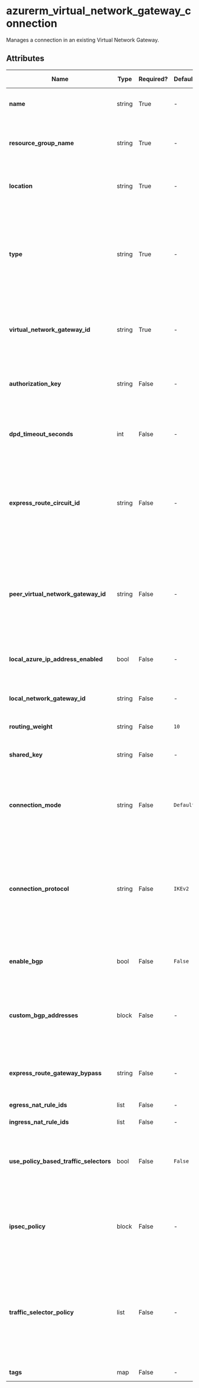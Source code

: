# azurerm_virtual_network_gateway_connection

Manages a connection in an existing Virtual Network Gateway.

## Attributes

| Name | Type | Required? | Default  | possible values | Description |
| ---- | ---- | --------- | -------- | ----------- | ----------- |
| **name** | string | True | -  |  -  | The name of the connection. Changing the name forces a new resource to be created. | 
| **resource_group_name** | string | True | -  |  -  | The name of the resource group in which to create the connection Changing this forces a new resource to be created. | 
| **location** | string | True | -  |  -  | The location/region where the connection is located. Changing this forces a new resource to be created. | 
| **type** | string | True | -  |  `IPsec`, `ExpressRoute`, `Vnet2Vnet`  | The type of connection. Valid options are `IPsec` (Site-to-Site), `ExpressRoute` (ExpressRoute), and `Vnet2Vnet` (VNet-to-VNet). Each connection type requires different mandatory arguments (refer to the examples above). Changing this forces a new resource to be created. | 
| **virtual_network_gateway_id** | string | True | -  |  -  | The ID of the Virtual Network Gateway in which the connection will be created. Changing this forces a new resource to be created. | 
| **authorization_key** | string | False | -  |  -  | The authorization key associated with the Express Route Circuit. This field is required only if the type is an ExpressRoute connection. | 
| **dpd_timeout_seconds** | int | False | -  |  -  | The dead peer detection timeout of this connection in seconds. Changing this forces a new resource to be created. | 
| **express_route_circuit_id** | string | False | -  |  -  | The ID of the Express Route Circuit when creating an ExpressRoute connection (i.e. when `type` is `ExpressRoute`). The Express Route Circuit can be in the same or in a different subscription. Changing this forces a new resource to be created. | 
| **peer_virtual_network_gateway_id** | string | False | -  |  -  | The ID of the peer virtual network gateway when creating a VNet-to-VNet connection (i.e. when `type` is `Vnet2Vnet`). The peer Virtual Network Gateway can be in the same or in a different subscription. Changing this forces a new resource to be created. | 
| **local_azure_ip_address_enabled** | bool | False | -  |  -  | Use private local Azure IP for the connection. Changing this forces a new resource to be created. | 
| **local_network_gateway_id** | string | False | -  |  -  | The ID of the local network gateway when creating Site-to-Site connection (i.e. when `type` is `IPsec`). | 
| **routing_weight** | string | False | `10`  |  -  | The routing weight. Defaults to `10`. | 
| **shared_key** | string | False | -  |  -  | The shared IPSec key. A key could be provided if a Site-to-Site, VNet-to-VNet or ExpressRoute connection is created. | 
| **connection_mode** | string | False | `Default`  |  `Default`, `InitiatorOnly`, `ResponderOnly`  | Connection mode to use. Possible values are `Default`, `InitiatorOnly` and `ResponderOnly`. Defaults to `Default`. Changing this value will force a resource to be created. | 
| **connection_protocol** | string | False | `IKEv2`  |  `IKEv1`, `IKEv2`  | The IKE protocol version to use. Possible values are `IKEv1` and `IKEv2`, values are `IKEv1` and `IKEv2`. Defaults to `IKEv2`. Changing this forces a new resource to be created. -> **Note:** Only valid for `IPSec` connections on virtual network gateways with SKU `VpnGw1`, `VpnGw2`, `VpnGw3`, `VpnGw1AZ`, `VpnGw2AZ` or `VpnGw3AZ`. | 
| **enable_bgp** | bool | False | `False`  |  -  | If `true`, BGP (Border Gateway Protocol) is enabled for this connection. Defaults to `false`. | 
| **custom_bgp_addresses** | block | False | -  |  -  | A `custom_bgp_addresses` block which is documented below. The block can only be used on `IPSec` / `activeactive` connections, For details about see [the relevant section in the Azure documentation](https://docs.microsoft.com/en-us/azure/vpn-gateway/vpn-gateway-howto-aws-bgp). | 
| **express_route_gateway_bypass** | string | False | -  |  -  | If `true`, data packets will bypass ExpressRoute Gateway for data forwarding This is only valid for ExpressRoute connections. | 
| **egress_nat_rule_ids** | list | False | -  |  -  | A list of the egress NAT Rule Ids. | 
| **ingress_nat_rule_ids** | list | False | -  |  -  | A list of the ingress NAT Rule Ids. | 
| **use_policy_based_traffic_selectors** | bool | False | `False`  |  -  | If `true`, policy-based traffic selectors are enabled for this connection. Enabling policy-based traffic selectors requires an `ipsec_policy` block. Defaults to `false`. | 
| **ipsec_policy** | block | False | -  |  -  | A `ipsec_policy` block which is documented below. Only a single policy can be defined for a connection. For details on custom policies refer to [the relevant section in the Azure documentation](https://docs.microsoft.com/azure/vpn-gateway/vpn-gateway-ipsecikepolicy-rm-powershell). | 
| **traffic_selector_policy** | list | False | -  |  -  | One or more `traffic_selector_policy` blocks which are documented below. A `traffic_selector_policy` allows to specify a traffic selector policy proposal to be used in a virtual network gateway connection. For details about traffic selectors refer to [the relevant section in the Azure documentation](https://docs.microsoft.com/azure/vpn-gateway/vpn-gateway-connect-multiple-policybased-rm-ps). | 
| **tags** | map | False | -  |  -  | A mapping of tags to assign to the resource. | 

